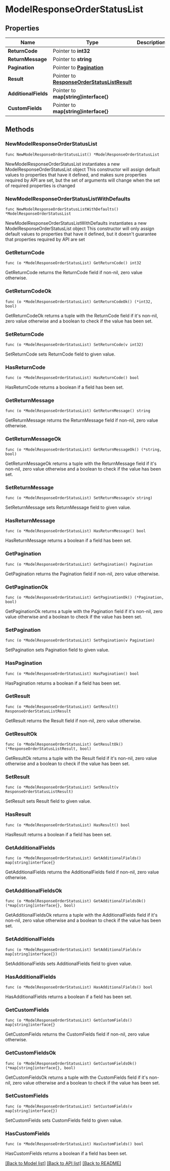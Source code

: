 # ModelResponseOrderStatusList

## Properties

Name | Type | Description | Notes
------------ | ------------- | ------------- | -------------
**ReturnCode** | Pointer to **int32** |  | [optional] 
**ReturnMessage** | Pointer to **string** |  | [optional] 
**Pagination** | Pointer to [**Pagination**](Pagination.md) |  | [optional] 
**Result** | Pointer to [**ResponseOrderStatusListResult**](ResponseOrderStatusListResult.md) |  | [optional] 
**AdditionalFields** | Pointer to **map[string]interface{}** |  | [optional] 
**CustomFields** | Pointer to **map[string]interface{}** |  | [optional] 

## Methods

### NewModelResponseOrderStatusList

`func NewModelResponseOrderStatusList() *ModelResponseOrderStatusList`

NewModelResponseOrderStatusList instantiates a new ModelResponseOrderStatusList object
This constructor will assign default values to properties that have it defined,
and makes sure properties required by API are set, but the set of arguments
will change when the set of required properties is changed

### NewModelResponseOrderStatusListWithDefaults

`func NewModelResponseOrderStatusListWithDefaults() *ModelResponseOrderStatusList`

NewModelResponseOrderStatusListWithDefaults instantiates a new ModelResponseOrderStatusList object
This constructor will only assign default values to properties that have it defined,
but it doesn't guarantee that properties required by API are set

### GetReturnCode

`func (o *ModelResponseOrderStatusList) GetReturnCode() int32`

GetReturnCode returns the ReturnCode field if non-nil, zero value otherwise.

### GetReturnCodeOk

`func (o *ModelResponseOrderStatusList) GetReturnCodeOk() (*int32, bool)`

GetReturnCodeOk returns a tuple with the ReturnCode field if it's non-nil, zero value otherwise
and a boolean to check if the value has been set.

### SetReturnCode

`func (o *ModelResponseOrderStatusList) SetReturnCode(v int32)`

SetReturnCode sets ReturnCode field to given value.

### HasReturnCode

`func (o *ModelResponseOrderStatusList) HasReturnCode() bool`

HasReturnCode returns a boolean if a field has been set.

### GetReturnMessage

`func (o *ModelResponseOrderStatusList) GetReturnMessage() string`

GetReturnMessage returns the ReturnMessage field if non-nil, zero value otherwise.

### GetReturnMessageOk

`func (o *ModelResponseOrderStatusList) GetReturnMessageOk() (*string, bool)`

GetReturnMessageOk returns a tuple with the ReturnMessage field if it's non-nil, zero value otherwise
and a boolean to check if the value has been set.

### SetReturnMessage

`func (o *ModelResponseOrderStatusList) SetReturnMessage(v string)`

SetReturnMessage sets ReturnMessage field to given value.

### HasReturnMessage

`func (o *ModelResponseOrderStatusList) HasReturnMessage() bool`

HasReturnMessage returns a boolean if a field has been set.

### GetPagination

`func (o *ModelResponseOrderStatusList) GetPagination() Pagination`

GetPagination returns the Pagination field if non-nil, zero value otherwise.

### GetPaginationOk

`func (o *ModelResponseOrderStatusList) GetPaginationOk() (*Pagination, bool)`

GetPaginationOk returns a tuple with the Pagination field if it's non-nil, zero value otherwise
and a boolean to check if the value has been set.

### SetPagination

`func (o *ModelResponseOrderStatusList) SetPagination(v Pagination)`

SetPagination sets Pagination field to given value.

### HasPagination

`func (o *ModelResponseOrderStatusList) HasPagination() bool`

HasPagination returns a boolean if a field has been set.

### GetResult

`func (o *ModelResponseOrderStatusList) GetResult() ResponseOrderStatusListResult`

GetResult returns the Result field if non-nil, zero value otherwise.

### GetResultOk

`func (o *ModelResponseOrderStatusList) GetResultOk() (*ResponseOrderStatusListResult, bool)`

GetResultOk returns a tuple with the Result field if it's non-nil, zero value otherwise
and a boolean to check if the value has been set.

### SetResult

`func (o *ModelResponseOrderStatusList) SetResult(v ResponseOrderStatusListResult)`

SetResult sets Result field to given value.

### HasResult

`func (o *ModelResponseOrderStatusList) HasResult() bool`

HasResult returns a boolean if a field has been set.

### GetAdditionalFields

`func (o *ModelResponseOrderStatusList) GetAdditionalFields() map[string]interface{}`

GetAdditionalFields returns the AdditionalFields field if non-nil, zero value otherwise.

### GetAdditionalFieldsOk

`func (o *ModelResponseOrderStatusList) GetAdditionalFieldsOk() (*map[string]interface{}, bool)`

GetAdditionalFieldsOk returns a tuple with the AdditionalFields field if it's non-nil, zero value otherwise
and a boolean to check if the value has been set.

### SetAdditionalFields

`func (o *ModelResponseOrderStatusList) SetAdditionalFields(v map[string]interface{})`

SetAdditionalFields sets AdditionalFields field to given value.

### HasAdditionalFields

`func (o *ModelResponseOrderStatusList) HasAdditionalFields() bool`

HasAdditionalFields returns a boolean if a field has been set.

### GetCustomFields

`func (o *ModelResponseOrderStatusList) GetCustomFields() map[string]interface{}`

GetCustomFields returns the CustomFields field if non-nil, zero value otherwise.

### GetCustomFieldsOk

`func (o *ModelResponseOrderStatusList) GetCustomFieldsOk() (*map[string]interface{}, bool)`

GetCustomFieldsOk returns a tuple with the CustomFields field if it's non-nil, zero value otherwise
and a boolean to check if the value has been set.

### SetCustomFields

`func (o *ModelResponseOrderStatusList) SetCustomFields(v map[string]interface{})`

SetCustomFields sets CustomFields field to given value.

### HasCustomFields

`func (o *ModelResponseOrderStatusList) HasCustomFields() bool`

HasCustomFields returns a boolean if a field has been set.


[[Back to Model list]](../README.md#documentation-for-models) [[Back to API list]](../README.md#documentation-for-api-endpoints) [[Back to README]](../README.md)


